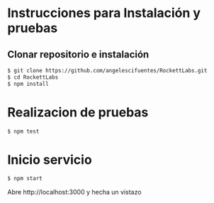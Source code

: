 # Instrucciones para Instalación y pruebas
## Clonar repositorio e instalación
```sh
$ git clone https://github.com/angelescifuentes/RockettLabs.git
$ cd RockettLabs
$ npm install
```
# Realizacion de pruebas
```sh
$ npm test
```

# Inicio servicio
```sh
$ npm start
```
Abre http://localhost:3000 y hecha un vistazo
